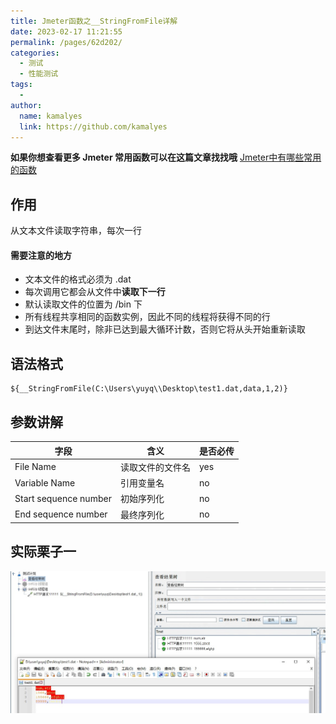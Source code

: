 ```yaml
---
title: Jmeter函数之__StringFromFile详解
date: 2023-02-17 11:21:55
permalink: /pages/62d202/
categories:
  - 测试
  - 性能测试
tags:
  - 
author: 
  name: kamalyes
  link: https://github.com/kamalyes
---
```

**如果你想查看更多 Jmeter 常用函数可以在这篇文章找找哦**
[Jmeter中有哪些常用的函数](./01.Jmeter中有哪些常用的函数.md)

作用
--

从文本文件读取字符串，每次一行

#### 需要注意的地方

*   文本文件的格式必须为 .dat 
*   每次调用它都会从文件中**读取下一行**
*   默认读取文件的位置为 /bin 下
*   所有线程共享相同的函数实例，因此不同的线程将获得不同的行
*   到达文件末尾时，除非已达到最大循环计数，否则它将从头开始重新读取

语法格式
----

```
${__StringFromFile(C:\Users\yuyq\\Desktop\test1.dat,data,1,2)}
```

参数讲解
----

| 字段 | 含义 | 是否必传 |
| --- | --- | --- |
| File Name | 读取文件的文件名 | yes |
| Variable Name | 引用变量名 | no |
| Start sequence number | 初始序列化 | no |
| End sequence number | 最终序列化 | no |

实际栗子一
-----
![](../../../assets/images/jmeter/1676602562892.jpg)
